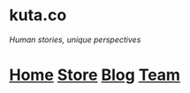 # kuta.&#8203;co
_Human stories, unique perspectives_

# [Home](https://kuta.co/) [Store](https://store.kuta.co/) [Blog](https://blog.kuta.co/) [Team](https://kuta.co/team)
